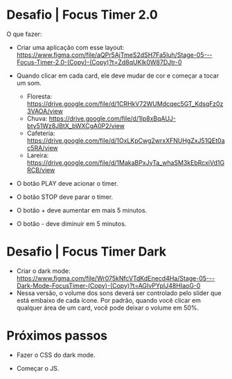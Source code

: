 # Desafio | Focus Timer 2.0

O que fazer:

- Criar uma aplicação com esse layout: https://www.figma.com/file/aQPr5AjTmeS2dSH7Fa5luh/Stage-05---Focus-Timer-2.0-(Copy)-(Copy)?t=Zd8qUKlk0W87DJtr-0

- Quando clicar em cada card, ele deve mudar de cor e começar a tocar um som.

  - Floresta: https://drive.google.com/file/d/1CRHkV72WUMdcqec5GT_KdsqFz0z3VAOA/view
  - Chuva: https://drive.google.com/file/d/1Ip8xBqAUJ-bty51Wz8JBtX_bWXCgA0P2/view
  - Cafeteria: https://drive.google.com/file/d/1OxLKpCwg2wrxXFNUHgZxJ51QEt0ac5RA/view
  - Lareira: https://drive.google.com/file/d/1MakaBPxJvTa_whaSM3kEbRcxiVd1GRCB/view

- O botão PLAY deve acionar o timer.
- O botão STOP deve parar o timer.
- O botão + deve aumentar em mais 5 minutos.
- O botão - deve diminuir em 5 minutos.

# Desafio | Focus Timer Dark

- Criar o dark mode: https://www.figma.com/file/Wr075kNfcVTdKdEnecd4Ha/Stage-05---Dark-Mode-FocusTimer-(Copy)-(Copy)?t=AGIvPYpIJ48HIaoG-0
- Nessa versão, o volume dos sons deverá ser controlado pelo slider que está embaixo de cada ícone. Por padrão, quando você clicar em qualquer área de um card, você pode deixar o volume em 50%.

# Próximos passos

- Fazer o CSS do dark mode.

- Começar o JS.
